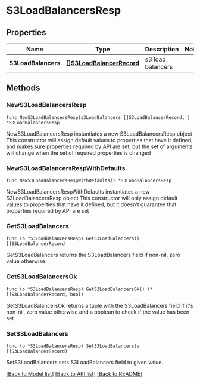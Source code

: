 # S3LoadBalancersResp

## Properties

Name | Type | Description | Notes
------------ | ------------- | ------------- | -------------
**S3LoadBalancers** | [**[]S3LoadBalancerRecord**](S3LoadBalancerRecord.md) | s3 load balancers | 

## Methods

### NewS3LoadBalancersResp

`func NewS3LoadBalancersResp(s3LoadBalancers []S3LoadBalancerRecord, ) *S3LoadBalancersResp`

NewS3LoadBalancersResp instantiates a new S3LoadBalancersResp object
This constructor will assign default values to properties that have it defined,
and makes sure properties required by API are set, but the set of arguments
will change when the set of required properties is changed

### NewS3LoadBalancersRespWithDefaults

`func NewS3LoadBalancersRespWithDefaults() *S3LoadBalancersResp`

NewS3LoadBalancersRespWithDefaults instantiates a new S3LoadBalancersResp object
This constructor will only assign default values to properties that have it defined,
but it doesn't guarantee that properties required by API are set

### GetS3LoadBalancers

`func (o *S3LoadBalancersResp) GetS3LoadBalancers() []S3LoadBalancerRecord`

GetS3LoadBalancers returns the S3LoadBalancers field if non-nil, zero value otherwise.

### GetS3LoadBalancersOk

`func (o *S3LoadBalancersResp) GetS3LoadBalancersOk() (*[]S3LoadBalancerRecord, bool)`

GetS3LoadBalancersOk returns a tuple with the S3LoadBalancers field if it's non-nil, zero value otherwise
and a boolean to check if the value has been set.

### SetS3LoadBalancers

`func (o *S3LoadBalancersResp) SetS3LoadBalancers(v []S3LoadBalancerRecord)`

SetS3LoadBalancers sets S3LoadBalancers field to given value.



[[Back to Model list]](../README.md#documentation-for-models) [[Back to API list]](../README.md#documentation-for-api-endpoints) [[Back to README]](../README.md)


